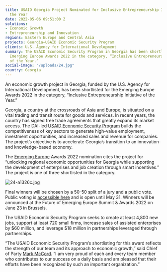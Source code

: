 ```yaml
---
title: USAID Georgia Project Nominated for Inclusive Entrepreneurship Initiative of
  the Year
date: 2022-05-06 09:51:00 Z
solutions:
- Economic Growth
- Entrepreneurship and Innovation
regions: Eastern Europe and Central Asia
projects: Georgia—USAID Economic Security Program
clients: U.S. Agency for International Development
summary: The USAID Economic Security Program in Georgia has been shortlisted for the
  Emerging Europe Awards 2022 in the category, “Inclusive Entrepreneurship Initiative
  of the Year.”
social-image: "/uploads/24.jpg"
country: Georgia
---
```


An economic growth project in Georgia, funded by the U.S. Agency for International Development, has been shortlisted for the Emerging Europe Awards 2022 in the category, “Inclusive Entrepreneurship Initiative of the Year.”

Georgia, a country at the crossroads of Asia and Europe, is situated on a vital trading and transit route for goods and services. In recent years, the country has signed free trade agreements that greatly expand its market access. The DAI-led [USAID Economic Security Program](https://www.dai.com/our-work/projects/georgia-usaid-economic-security-program-georgia-esp) builds the competitiveness of key sectors to generate high-value employment, investment opportunities, and increased sales and revenue for companies. The project’s objective is to accelerate Georgia’s transition to an innovation- and knowledge-based economy.

The [Emerging Europe](https://emerging-europe.com/future-of-ee-about/) Awards 2022 nomination cites the project for “unlocking regional economic opportunities for Georgia while supporting the development of enterprises and job creation through smart incentives.” The project is one of three shortlisted in the category.

![24-a1326c.jpg](/uploads/24-a1326c.jpg)
 
Final winners will be chosen by a 50-50 split of a jury and a public vote. Public voting is [accessible here](https://emerging-europe.com/future-of-ee-awards/shortlist/) and is open until May 31. Winners will be announced at the Future of Emerging Europe Summit & Awards 2022 on June 23 in Brussels.  
  
The USAID Economic Security Program seeks to create at least 4,800 new jobs, support at least 720 small firms, increase sales of assisted enterprises by $60 million, and leverage $18 million in partnerships leveraged through partnerships.

“The USAID Economic Security Program’s shortlisting for this award reflects the strength of our team and its approach to economic growth,” said Chief of Party [Mark McCord](https://www.dai.com/who-we-are/our-team/mark-mccord). “I am very proud of each and every team member who contributes to our success on a daily basis and am pleased that their efforts have been recognized by such an important organization.”